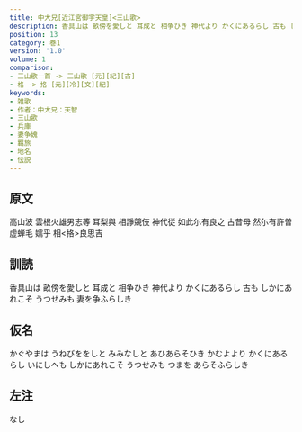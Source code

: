 ```yaml
---
title: 中大兄[近江宮御宇天皇]<三山歌>
description: 香具山は 畝傍を愛しと 耳成と 相争ひき 神代より かくにあるらし 古も しかにあれこそ うつせみも 妻を争ふらしき
position: 13
category: 巻1
version: '1.0'
volume: 1
comparison:
- 三山歌一首 -> 三山歌 [元][紀][古]
- 格 -> 挌 [元][冷][文][紀]
keywords:
- 雑歌
- 作者：中大兄：天智
- 三山歌
- 兵庫
- 妻争媿
- 羈旅
- 地名
- 伝説
---
```


## 原文

高山波 雲根火雄男志等 耳梨與 相諍競伎 神代従 如此尓有良之 古昔母 然尓有許曽 虚蝉毛 嬬乎 相<挌>良思吉

## 訓読

香具山は 畝傍を愛しと 耳成と 相争ひき 神代より かくにあるらし 古も しかにあれこそ うつせみも 妻を争ふらしき

## 仮名

かぐやまは うねびををしと みみなしと あひあらそひき かむよより かくにあるらし いにしへも しかにあれこそ うつせみも つまを あらそふらしき

## 左注

なし
